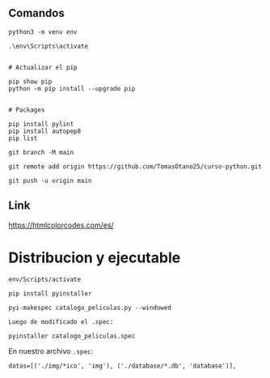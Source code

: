 
## Comandos

```
python3 -m venv env

.\env\Scripts\activate


# Actualizar el pip

pip show pip
python -m pip install --upgrade pip


# Packages

pip install pylint
pip install autopep8
pip list
```

```
git branch -M main

git remote add origin https://github.com/TomasOtano25/curso-python.git

git push -u origin main
```

## Link

https://htmlcolorcodes.com/es/


# Distribucion y ejecutable

```
env/Scripts/activate

pip install pyinstaller

pyi-makespec catalogo_peliculas.py --windowed

Luego de modificado el .spec:

pyinstaller catalogo_peliculas.spec
```

En nuestro archivo `.spec`:

```
datas=[('./img/*ico', 'img'), ('./database/*.db', 'database')],
```